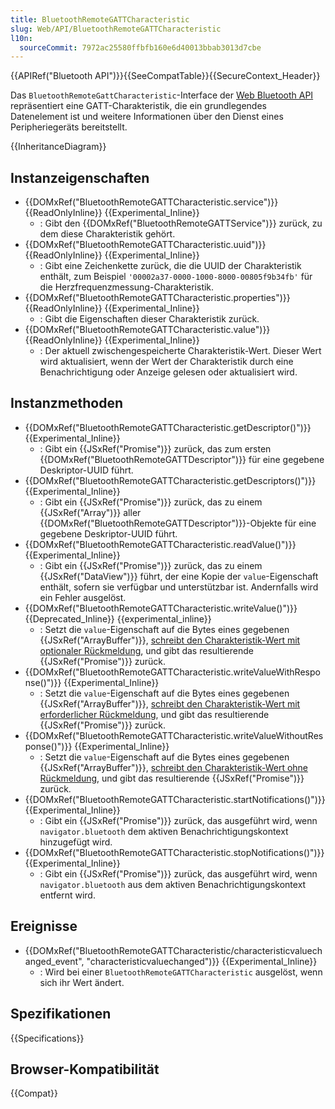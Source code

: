 ```yaml
---
title: BluetoothRemoteGATTCharacteristic
slug: Web/API/BluetoothRemoteGATTCharacteristic
l10n:
  sourceCommit: 7972ac25580ffbfb160e6d40013bbab3013d7cbe
---
```


{{APIRef("Bluetooth API")}}{{SeeCompatTable}}{{SecureContext_Header}}

Das `BluetoothRemoteGattCharacteristic`-Interface der [Web Bluetooth API](/de/docs/Web/API/Web_Bluetooth_API) repräsentiert eine GATT-Charakteristik, die ein grundlegendes Datenelement ist und weitere Informationen über den Dienst eines Peripheriegeräts bereitstellt.

{{InheritanceDiagram}}

## Instanzeigenschaften

- {{DOMxRef("BluetoothRemoteGATTCharacteristic.service")}} {{ReadOnlyInline}} {{Experimental_Inline}}
  - : Gibt den {{DOMxRef("BluetoothRemoteGATTService")}} zurück, zu dem diese Charakteristik gehört.
- {{DOMxRef("BluetoothRemoteGATTCharacteristic.uuid")}} {{ReadOnlyInline}} {{Experimental_Inline}}
  - : Gibt eine Zeichenkette zurück, die die UUID der Charakteristik enthält, zum Beispiel `'00002a37-0000-1000-8000-00805f9b34fb'` für die Herzfrequenzmessung-Charakteristik.
- {{DOMxRef("BluetoothRemoteGATTCharacteristic.properties")}} {{ReadOnlyInline}} {{Experimental_Inline}}
  - : Gibt die Eigenschaften dieser Charakteristik zurück.
- {{DOMxRef("BluetoothRemoteGATTCharacteristic.value")}} {{ReadOnlyInline}} {{Experimental_Inline}}
  - : Der aktuell zwischengespeicherte Charakteristik-Wert. Dieser Wert wird aktualisiert, wenn der Wert der Charakteristik durch eine Benachrichtigung oder Anzeige gelesen oder aktualisiert wird.

## Instanzmethoden

- {{DOMxRef("BluetoothRemoteGATTCharacteristic.getDescriptor()")}} {{Experimental_Inline}}
  - : Gibt ein {{JSxRef("Promise")}} zurück, das zum ersten {{DOMxRef("BluetoothRemoteGATTDescriptor")}} für eine gegebene Deskriptor-UUID führt.
- {{DOMxRef("BluetoothRemoteGATTCharacteristic.getDescriptors()")}} {{Experimental_Inline}}
  - : Gibt ein {{JSxRef("Promise")}} zurück, das zu einem {{JSxRef("Array")}} aller {{DOMxRef("BluetoothRemoteGATTDescriptor")}}-Objekte für eine gegebene Deskriptor-UUID führt.
- {{DOMxRef("BluetoothRemoteGATTCharacteristic.readValue()")}} {{Experimental_Inline}}
  - : Gibt ein {{JSxRef("Promise")}} zurück, das zu einem {{JSxRef("DataView")}} führt, der eine Kopie der `value`-Eigenschaft enthält, sofern sie verfügbar und unterstützbar ist. Andernfalls wird ein Fehler ausgelöst.
- {{DOMxRef("BluetoothRemoteGATTCharacteristic.writeValue()")}} {{Deprecated_Inline}} {{experimental_inline}}
  - : Setzt die `value`-Eigenschaft auf die Bytes eines gegebenen {{JSxRef("ArrayBuffer")}}, [schreibt den Charakteristik-Wert mit optionaler Rückmeldung](https://webbluetoothcg.github.io/web-bluetooth/#writecharacteristicvalue), und gibt das resultierende {{JSxRef("Promise")}} zurück.
- {{DOMxRef("BluetoothRemoteGATTCharacteristic.writeValueWithResponse()")}} {{Experimental_Inline}}
  - : Setzt die `value`-Eigenschaft auf die Bytes eines gegebenen {{JSxRef("ArrayBuffer")}}, [schreibt den Charakteristik-Wert mit erforderlicher Rückmeldung](https://webbluetoothcg.github.io/web-bluetooth/#writecharacteristicvalue), und gibt das resultierende {{JSxRef("Promise")}} zurück.
- {{DOMxRef("BluetoothRemoteGATTCharacteristic.writeValueWithoutResponse()")}} {{Experimental_Inline}}
  - : Setzt die `value`-Eigenschaft auf die Bytes eines gegebenen {{JSxRef("ArrayBuffer")}}, [schreibt den Charakteristik-Wert ohne Rückmeldung](https://webbluetoothcg.github.io/web-bluetooth/#writecharacteristicvalue), und gibt das resultierende {{JSxRef("Promise")}} zurück.
- {{DOMxRef("BluetoothRemoteGATTCharacteristic.startNotifications()")}} {{Experimental_Inline}}
  - : Gibt ein {{JSxRef("Promise")}} zurück, das ausgeführt wird, wenn `navigator.bluetooth` dem aktiven Benachrichtigungskontext hinzugefügt wird.
- {{DOMxRef("BluetoothRemoteGATTCharacteristic.stopNotifications()")}} {{Experimental_Inline}}
  - : Gibt ein {{JSxRef("Promise")}} zurück, das ausgeführt wird, wenn `navigator.bluetooth` aus dem aktiven Benachrichtigungskontext entfernt wird.

## Ereignisse

- {{DOMxRef("BluetoothRemoteGATTCharacteristic/characteristicvaluechanged_event", "characteristicvaluechanged")}} {{Experimental_Inline}}
  - : Wird bei einer `BluetoothRemoteGATTCharacteristic` ausgelöst, wenn sich ihr Wert ändert.

## Spezifikationen

{{Specifications}}

## Browser-Kompatibilität

{{Compat}}
